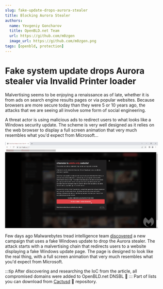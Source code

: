 ```yaml
---
slug: fake-update-drops-aurora-stealer
title: Blocking Aurora Stealer 
authors:
  name: Yevgeniy Goncharov
  title: OpenBLD.net Team
  url: https://github.com/m0zgen
  image_url: https://github.com/m0zgen.png
tags: [openbld, protection]
---
```


# Fake system update drops Aurora stealer via Invalid Printer loader

Malvertising seems to be enjoying a renaissance as of late, whether it is from ads on search engine results pages or via popular websites. Because browsers are more secure today than they were 5 or 10 years ago, the attacks that we are seeing all involve some form of social engineering.

A threat actor is using malicious ads to redirect users to what looks like a Windows security update. The scheme is very well designed as it relies on the web browser to display a full screen animation that very much resembles what you'd expect from Microsoft...

![Fake system update drops Aurora stealer via Invalid Printer loader](./easset_upload_windows_file.gif)

Few days ago Malwarebytes tread intelligence team [discovered](https://www.malwarebytes.com/blog/threat-intelligence/2023/05/fake-system-update-drops-new-highly-evasive-loader) a new campaign that uses a fake Windows update to drop the Aurora stealer. The attack starts with a malvertising chain that redirects users to a website displaying a fake Windows update page. The page is designed to look like the real thing, with a full screen animation that very much resembles what you'd expect from Microsoft. 

:::tip
After discovering and researching the IoC from the article, all compromised domains were added to OpenBLD.net DNSBL 🎉
:::
Part of lists you can download from [Cactusd](https://github.com/m0zgen/cactusd) 🌵 repository.

